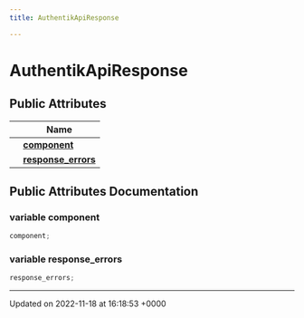 ```yaml
---
title: AuthentikApiResponse

---
```


# AuthentikApiResponse





## Public Attributes

|                | Name           |
| -------------- | -------------- |
| | **[component](/SignallingSystem-doc/mainsystem/Classes/classAuthentikApiResponse/#variable-component)**  |
| | **[response_errors](/SignallingSystem-doc/mainsystem/Classes/classAuthentikApiResponse/#variable-response-errors)**  |

## Public Attributes Documentation

### variable component

```csharp
component;
```


### variable response_errors

```csharp
response_errors;
```


-------------------------------

Updated on 2022-11-18 at 16:18:53 +0000